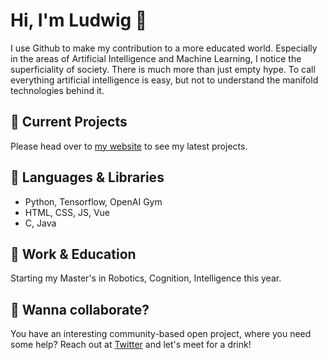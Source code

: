 # Hi, I'm Ludwig 👋
I use Github to make my contribution to a more educated world. Especially in the areas of Artificial Intelligence and Machine Learning, I notice the superficiality of society. There is much more than just empty hype. To call everything artificial intelligence is easy, but not to understand the manifold technologies behind it.

## 🚀 Current Projects
Please head over to [my website](https://ludwigstumpp.github.io/) to see my latest projects.

## 🌈 Languages & Libraries
- Python, Tensorflow, OpenAI Gym
- HTML, CSS, JS, Vue
- C, Java

## 💼 Work & Education
Starting my Master's in Robotics, Cognition, Intelligence this year.

## 🤙 Wanna collaborate?
You have an interesting community-based open project, where you need some help? Reach out at [Twitter](https://twitter.com/ludwig_stumpp) and let's meet for a drink!
